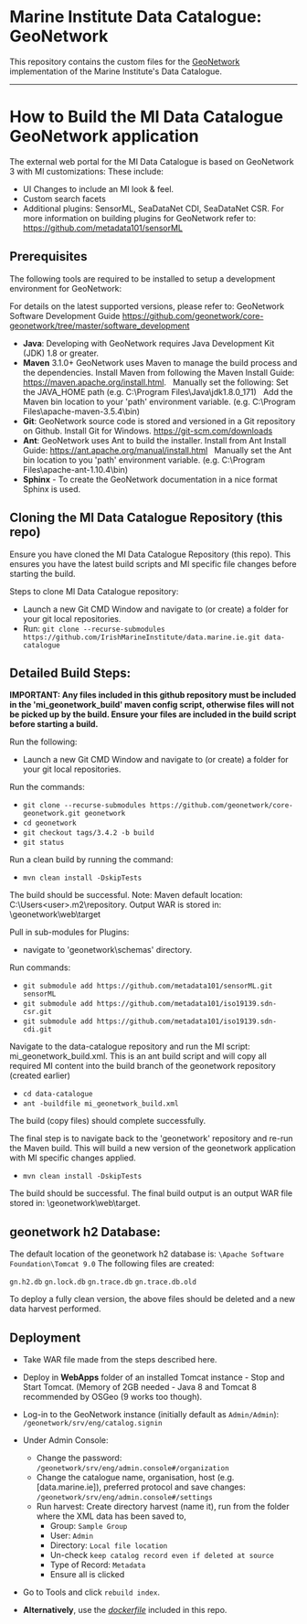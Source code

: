# Marine Institute Data Catalogue: GeoNetwork

This repository contains the custom files for the [GeoNetwork](https://geonetwork-opensource.org/) implementation of the
Marine Institute's Data Catalogue.

---

# How to Build the MI Data Catalogue GeoNetwork application

The external web portal for the MI Data Catalogue is based on GeoNetwork 3 with MI customizations:
These include:

- UI Changes to include an MI look & feel.
- Custom search facets
- Additional plugins: SensorML, SeaDataNet CDI, SeaDataNet CSR. For more information on building plugins for GeoNetwork refer to: <https://github.com/metadata101/sensorML>

## Prerequisites
The following tools are required to be installed to setup a development environment for GeoNetwork:

For details on the latest supported versions, please refer to: GeoNetwork Software Development Guide <https://github.com/geonetwork/core-geonetwork/tree/master/software_development>

- **Java**: Developing with GeoNetwork requires Java Development Kit (JDK) 1.8 or greater.
- **Maven** 3.1.0+ GeoNetwork uses Maven to manage the build process and the dependencies.
    Install Maven from following the Maven Install Guide: <https://maven.apache.org/install.html>. &nbsp;
    Manually set the following: Set the JAVA_HOME path (e.g. C:\Program Files\Java\jdk1.8.0_171​) &nbsp;
    Add the Maven bin location to your 'path' environment variable. (e.g. C:\Program Files\apache-maven-3.5.4\bin​)
- **Git**: GeoNetwork source code is stored and versioned in a Git repository on Github. Install Git for Windows. <https://git-scm.com/downloads>
- **Ant**: GeoNetwork uses Ant to build the installer. Install from Ant Install Guide​: <https://ant.apache.org/manual/install.html> &nbsp;
    Manually set the Ant bin location to you 'path' environment variable. (e.g. C:\Program Files\apache-ant-1.10.4\bin)
- **Sphinx** - To create the GeoNetwork documentation in a nice format Sphinx is used.

## Cloning the MI Data Catalogue Repository (this repo)
Ensure you have cloned the MI Data Catalogue Repository (this repo). This ensures you have the latest build scripts and MI specific file changes before starting the build.

Steps to clone MI Data Catalogue repository:

- Launch a new Git CMD Window and navigate to (or create) a folder for your git local repositories.
- Run: `git clone --recurse-submodules https://github.com/IrishMarineInstitute/data.marine.ie.git data-catalogue`


## Detailed Build Steps:

**IMPORTANT: Any files included in this github repository must be included in the 'mi_geonetwork_build' maven config script, otherwise files will not be picked up by the build. Ensure your files are included in the build script before starting a build.**

Run the following:
- Launch a new Git CMD Window and navigate to (or create) a folder for your git local repositories.

Run the commands:
- `git clone --recurse-submodules https://github.com/geonetwork/core-geonetwork.git geonetwork`
- `cd geonetwork`
- `git checkout tags/3.4.2 -b build`
- `git status`

Run a clean build by running the command:
- `mvn clean install -DskipTests`

The build should be successful.
Note: Maven default location: C:\Users\<user>\.m2\repository. Output WAR is stored in: \geonetwork\web\target

Pull in sub-modules for Plugins:

- navigate to 'geonetwork\schemas' directory.

Run commands:
- `git submodule add https://github.com/metadata101/sensorML.git sensorML`
- `git submodule add https://github.com/metadata101/iso19139.sdn-csr.git`
- `git submodule add https://github.com/metadata101/iso19139.sdn-cdi.git`

Navigate to the data-catalogue repository and run the MI script: mi_geonetwork_build.xml. This is an ant build script and will copy all required MI content into the build branch of the geonetwork repository (created earlier)

- `cd data-catalogue`
- `ant -buildfile mi_geonetwork_build.xml`

The build (copy files) should complete successfully.

The final step is to navigate back to the 'geonetwork' repository and re-run the Maven build. This will build a new version of the geonetwork application with MI specific changes applied.

- `mvn clean install -DskipTests`

The build should be successful. The final build output is an output WAR file stored in: \geonetwork\web\target.

## geonetwork h2 Database:
The default location of the geonetwork h2 database is: `\Apache Software Foundation\Tomcat 9.0`
The following files are created:

`gn.h2.db`
`gn.lock.db`
`gn.trace.db`
`gn.trace.db.old`

To deploy a fully clean version, the above files should be deleted and a new data harvest performed.


## Deployment
- Take WAR file made from the steps described here.
- Deploy in **WebApps** folder of an installed Tomcat instance - Stop and Start Tomcat. (Memory of 2GB needed - Java 8 and Tomcat 8 recommended by OSGeo (9 works too though).
- Log-in to the GeoNetwork instance (initially default as `Admin/Admin`): `/geonetwork/srv/eng/catalog.signin`
- Under Admin Console:
	- Change the password: `/geonetwork/srv/eng/admin.console#/organization`
	- Change the catalogue name, organisation, host (e.g. [data.marine.ie]), preferred protocol and save changes: `/geonetwork/srv/eng/admin.console#/settings`
	- Run harvest: Create directory harvest (name it), run from the folder where the XML data has been saved to, 
		- Group: `Sample Group`
		- User: `Admin`
		- Directory: `Local file location`
		- Un-check `keep catalog record even if deleted at source`
		- Type of Record: `Metadata`
		- Ensure all is clicked
- Go to Tools and click `rebuild index`.

- **Alternatively**, use the [*dockerfile*](https://github.com/IrishMarineInstitute/data.marine.ie/blob/master/geonetwork/Dockerfile) included in this repo.
